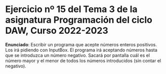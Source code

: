 # Ejercicio nº 15 del Tema 3 de la asignatura Programación del ciclo DAW, Curso 2022-2023
**Enunciado**: Escribir un programa que acepte números enteros positivos. Los irá pidiendo con InputBox. 
El programa irá aceptando números hasta que se introduzca un número negativo. 
Sacará por pantalla cuál es el número mayor y el menor de todos los números introducidos (sin contar el negativo).